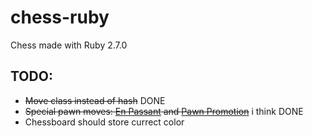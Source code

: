 # chess-ruby

Chess made with Ruby 2.7.0

## TODO:
* ~~Move class instead of hash~~ DONE
* ~~Special pawn moves: [En Passant](https://en.wikipedia.org/wiki/En_passant) and [Pawn Promotion](https://en.wikipedia.org/wiki/Promotion_(chess))~~ i think DONE
* Chessboard should store currect color
